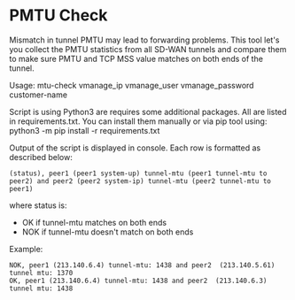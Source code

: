 
# PMTU Check

Mismatch in tunnel PMTU may lead to forwarding problems. This tool let's you collect the PMTU statistics from all SD-WAN tunnels and compare them to make sure PMTU and TCP MSS value matches on both ends of the tunnel.

Usage: mtu-check vmanage_ip vmanage_user vmanage_password customer-name

Script is using Python3 are requires some additional packages. All are listed in requirements.txt. You can install them manually or via pip tool using: python3 -m pip install -r requirements.txt

Output of the script is displayed in console. Each row is formatted as described below:
```
(status), peer1 (peer1 system-up) tunnel-mtu (peer1 tunnel-mtu to peer2) and peer2 (peer2 system-ip) tunnel-mtu (peer2 tunnel-mtu to peer1)
```
where status is:
- OK if tunnel-mtu matches on both ends
- NOK if tunnel-mtu doesn't match on both ends

Example:
```
NOK, peer1 (213.140.6.4) tunnel-mtu: 1438 and peer2  (213.140.5.61) tunnel mtu: 1370
OK, peer1 (213.140.6.4) tunnel-mtu: 1438 and peer2  (213.140.6.3) tunnel mtu: 1438
```